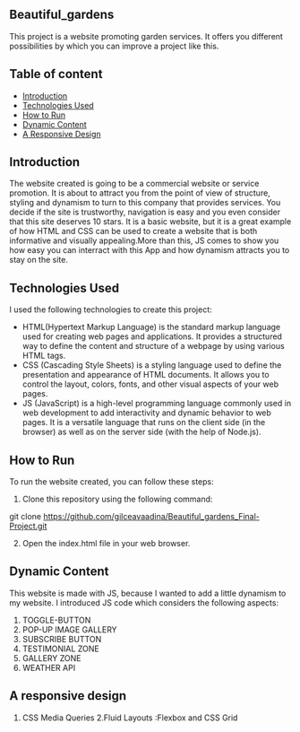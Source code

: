 ## Beautiful_gardens
This project is a website promoting garden services. It offers you different possibilities by which you can improve a project like this.

## Table of content

- [Introduction](#introduction)
- [Technologies Used](#technologies-used)
- [How to Run](#how-to-run)
- [Dynamic Content](#dynamic-content)
- [A Responsive Design](#a-responsive-design)
  
## Introduction

The website created is going to be a commercial website or service promotion. 
It is about to attract you from the point of view of structure, styling and dynamism to turn to this company that provides services. You decide if the site is trustworthy, navigation is easy and you even consider that this site deserves 10 stars. It is a basic website, but it is a great example of how HTML and CSS can be used to create a website that is both informative and visually appealing.More than this, JS comes to show you how easy you can interract with this App and how dynamism attracts you to stay on the site.

## Technologies Used

I used the following technologies to create this project:

- HTML(Hypertext Markup Language) is the standard markup language used for creating web pages and applications. It provides a structured way to define the content and structure of a webpage by using various HTML tags.
- CSS (Cascading Style Sheets) is a styling language used to define the presentation and appearance of HTML documents. It allows you to control the layout, colors, fonts, and other visual aspects of your web pages.
- JS (JavaScript) is a high-level programming language commonly used in web development to add interactivity and dynamic behavior to web pages. It is a versatile language that runs on the client side (in the browser) as well as on the server side (with the help of Node.js).

## How to Run

To run the website created, you can follow these steps:

1. Clone this repository using the following command:

git clone https://github.com/gilceavaadina/Beautiful_gardens_Final-Project.git


2. Open the index.html file in your web browser.

## Dynamic Content
This website is made with JS, because I wanted to add a little dynamism to my website. I introduced JS code which considers the following aspects: 
1. TOGGLE-BUTTON
2. POP-UP IMAGE GALLERY
3. SUBSCRIBE BUTTON
4. TESTIMONIAL ZONE
5. GALLERY ZONE
6. WEATHER API
## A responsive design
1. CSS Media Queries
2.Fluid Layouts :Flexbox and CSS Grid


